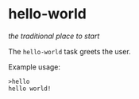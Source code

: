 # hello-world
*the traditional place to start*

The `hello-world` task greets the user.

Example usage:

    >hello
    hello world!


